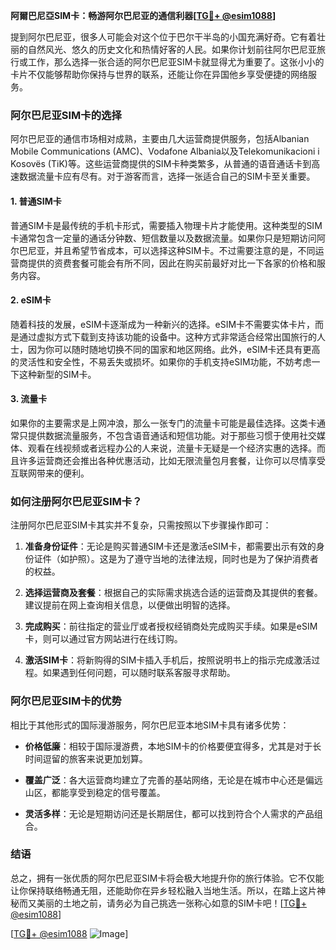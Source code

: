 **阿爾巴尼亞SIM卡：畅游阿尔巴尼亚的通信利器[[TG💪+ @esim1088](https://t.me/s/esim1088)]**

提到阿尔巴尼亚，很多人可能会对这个位于巴尔干半岛的小国充满好奇。它有着壮丽的自然风光、悠久的历史文化和热情好客的人民。如果你计划前往阿尔巴尼亚旅行或工作，那么选择一张合适的阿尔巴尼亚SIM卡就显得尤为重要了。这张小小的卡片不仅能够帮助你保持与世界的联系，还能让你在异国他乡享受便捷的网络服务。

### 阿尔巴尼亚SIM卡的选择

阿尔巴尼亚的通信市场相对成熟，主要由几大运营商提供服务，包括Albanian Mobile Communications (AMC)、Vodafone Albania以及Telekomunikacioni i Kosovës (TiK)等。这些运营商提供的SIM卡种类繁多，从普通的语音通话卡到高速数据流量卡应有尽有。对于游客而言，选择一张适合自己的SIM卡至关重要。

#### 1. **普通SIM卡**
普通SIM卡是最传统的手机卡形式，需要插入物理卡片才能使用。这种类型的SIM卡通常包含一定量的通话分钟数、短信数量以及数据流量。如果你只是短期访问阿尔巴尼亚，并且希望节省成本，可以选择这种SIM卡。不过需要注意的是，不同运营商提供的资费套餐可能会有所不同，因此在购买前最好对比一下各家的价格和服务内容。

#### 2. **eSIM卡**
随着科技的发展，eSIM卡逐渐成为一种新兴的选择。eSIM卡不需要实体卡片，而是通过虚拟方式下载到支持该功能的设备中。这种方式非常适合经常出国旅行的人士，因为你可以随时随地切换不同的国家和地区网络。此外，eSIM卡还具有更高的灵活性和安全性，不易丢失或损坏。如果你的手机支持eSIM功能，不妨考虑一下这种新型的SIM卡。

#### 3. **流量卡**
如果你的主要需求是上网冲浪，那么一张专门的流量卡可能是最佳选择。这类卡通常只提供数据流量服务，不包含语音通话和短信功能。对于那些习惯于使用社交媒体、观看在线视频或者远程办公的人来说，流量卡无疑是一个经济实惠的选择。而且许多运营商还会推出各种优惠活动，比如无限流量包月套餐，让你可以尽情享受互联网带来的便利。

### 如何注册阿尔巴尼亚SIM卡？

注册阿尔巴尼亚SIM卡其实并不复杂，只需按照以下步骤操作即可：

1. **准备身份证件**：无论是购买普通SIM卡还是激活eSIM卡，都需要出示有效的身份证件（如护照）。这是为了遵守当地的法律法规，同时也是为了保护消费者的权益。
   
2. **选择运营商及套餐**：根据自己的实际需求挑选合适的运营商及其提供的套餐。建议提前在网上查询相关信息，以便做出明智的选择。

3. **完成购买**：前往指定的营业厅或者授权经销商处完成购买手续。如果是eSIM卡，则可以通过官方网站进行在线订购。

4. **激活SIM卡**：将新购得的SIM卡插入手机后，按照说明书上的指示完成激活过程。如果遇到任何问题，可以随时联系客服寻求帮助。

### 阿尔巴尼亚SIM卡的优势

相比于其他形式的国际漫游服务，阿尔巴尼亚本地SIM卡具有诸多优势：

- **价格低廉**：相较于国际漫游费，本地SIM卡的价格要便宜得多，尤其是对于长时间逗留的旅客来说更加划算。
  
- **覆盖广泛**：各大运营商均建立了完善的基站网络，无论是在城市中心还是偏远山区，都能享受到稳定的信号覆盖。

- **灵活多样**：无论是短期访问还是长期居住，都可以找到符合个人需求的产品组合。

### 结语

总之，拥有一张优质的阿尔巴尼亚SIM卡将会极大地提升你的旅行体验。它不仅能让你保持联络畅通无阻，还能助你在异乡轻松融入当地生活。所以，在踏上这片神秘而又美丽的土地之前，请务必为自己挑选一张称心如意的SIM卡吧！[[TG💪+ @esim1088](https://t.me/s/esim1088)]

[[TG💪+ @esim1088](https://t.me/s/esim1088) ![Image](https://i.postimg.cc/4NQfJmqS/Snipaste-2025-05-13-00-14-12.png)]